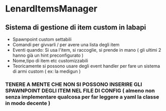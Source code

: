 # LenardItemsManager
## Sistema di gestione di item custom in labapi
* Spawnpoint custom settabili
* Comandi per givvarli / per avere una lista degli item
* Eventi quando: Si usa l'item, si raccoglie, si prende in mano ( gli ultimi 2 hanno già un hint preconfigurato )
* Nome,tipo di item etc customizzabili
* Teoricamente si possono usare degli event handler per fare un sistema di armi custom ( ex: la medigun )

### TENERE A MENTE CHE NON SI POSSONO INSERIRE GLI SPAWNPOINT DEGLI ITEM NEL FILE DI CONFIG ( almeno non senza implementare qualcosa per far leggere a yaml la classe in modo decente )
